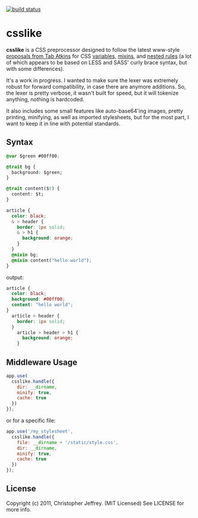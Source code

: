 [![build status](https://secure.travis-ci.org/chjj/csslike.png)](http://travis-ci.org/chjj/csslike)
# csslike

__csslike__ is a CSS preprocessor designed to follow the latest www-style
[proposals from Tab Atkins][tab] for CSS [variables][vars], [mixins][mixins],
and [nested rules][nest] (a lot of which appears to be based on LESS and SASS'
curly brace syntax, but with some differences).

It's a work in progress. I wanted to make sure the lexer was extremely robust
for forward compatibility, in case there are anymore additions. So, the lexer
is pretty verbose, it wasn't built for speed, but it will tokenize anything,
nothing is hardcoded.

It also includes some small features like auto-base64'ing images, pretty
printing, minifying, as well as imported stylesheets, but for the most part, I
want to keep it in line with potential standards.

[tab]: http://www.xanthir.com/blog/b49w0
[vars]: http://lists.w3.org/Archives/Public/www-style/2011Feb/0311.html
[mixins]: http://lists.w3.org/Archives/Public/www-style/2011Mar/0478.html
[nest]: http://lists.w3.org/Archives/Public/www-style/2011Jun/0022.html

[var-draft]: http://lists.w3.org/Archives/Public/www-style/2011Jun/0329.html

## Syntax

``` css
@var $green #00ff00;

@trait bg {
  background: $green;
}

@trait content($t) {
  content: $t;
}

article {
  color: black;
  & > header {
    border: 1px solid;
    & > h1 {
      background: orange;
    }
  }
  @mixin bg;
  @mixin content("hello world");
}
```

output:

``` css
article {
  color: black;
  background: #00ff00;
  content: "hello world";
}
  article > header {
    border: 1px solid;
  }
    article > header > h1 {
      background: orange;
    }
```

## Middleware Usage

``` js
app.use(
  csslike.handle({
    dir: __dirname,
    minify: true,
    cache: true
  })
});
```

or for a specific file:

``` js
app.use('/my_stylesheet',
  csslike.handle({
    file: __dirname + '/static/style.css',
    dir: __dirname,
    minify: true,
    cache: true
  })
});
```

## License

Copyright (c) 2011, Christopher Jeffrey. (MIT Licensed)
See LICENSE for more info.
